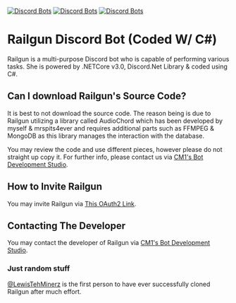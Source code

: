[![Discord Bots](https://discordbots.org/api/widget/status/261878358625746964.svg)](https://discordbots.org/bot/261878358625746964) [![Discord Bots](https://discordbots.org/api/widget/lib/261878358625746964.svg)](https://discordbots.org/bot/261878358625746964) [![Discord Bots](https://discordbots.org/api/widget/owner/261878358625746964.svg)](https://discordbots.org/bot/261878358625746964)


# Railgun Discord Bot (Coded W/ C#)
Railgun is a multi-purpose Discord bot who is capable of performing various tasks. She is powered by .NETCore v3.0, Discord.Net Library & coded using C#.

## Can I download Railgun's Source Code?
It is best to not download the source code. The reason being is due to Railgun utilizing a library called AudioChord which has been developed by myself & mrspits4ever and requires additional parts such as FFMPEG & MongoDB as this library manages the interaction with the database.

You may review the code and use different pieces, however please do not straight up copy it. For further info, please contact us via [CM1's Bot Development Studio](https://discord.gg/Czw5ffx).

## How to Invite Railgun
You may invite Railgun via [This OAuth2 Link](https://discordapp.com/api/oauth2/authorize?client_id=261878358625746964&scope=bot).

## Contacting The Developer
You may contact the developer of Railgun via [CM1's Bot Development Studio](https://discord.gg/Czw5ffx).

### Just random stuff
[@LewisTehMinerz](https://github.com/LewisTehMinerz) is the first person to have ever successfully cloned Railgun after much effort.
